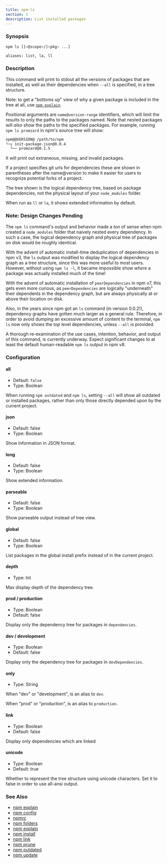 ```yaml
---
title: npm-ls
section: 1
description: List installed packages
---
```


### Synopsis

```bash
npm ls [[<@scope>/]<pkg> ...]

aliases: list, la, ll
```

### Description

This command will print to stdout all the versions of packages that are
installed, as well as their dependencies when `--all` is specified, in a
tree structure.

Note: to get a "bottoms up" view of why a given package is included in the
tree at all, use [`npm explain`](/commands/npm-explain).

Positional arguments are `name@version-range` identifiers, which will limit
the results to only the paths to the packages named.  Note that nested
packages will *also* show the paths to the specified packages.  For
example, running `npm ls promzard` in npm's source tree will show:

```bash
npm@@VERSION@ /path/to/npm
└─┬ init-package-json@0.0.4
  └── promzard@0.1.5
```

It will print out extraneous, missing, and invalid packages.

If a project specifies git urls for dependencies these are shown
in parentheses after the name@version to make it easier for users to
recognize potential forks of a project.

The tree shown is the logical dependency tree, based on package
dependencies, not the physical layout of your `node_modules` folder.

When run as `ll` or `la`, it shows extended information by default.

### Note: Design Changes Pending

The `npm ls` command's output and behavior made a _ton_ of sense when npm
created a `node_modules` folder that naively nested every dependency.  In
such a case, the logical dependency graph and physical tree of packages on
disk would be roughly identical.

With the advent of automatic install-time deduplication of dependencies in
npm v3, the `ls` output was modified to display the logical dependency
graph as a tree structure, since this was more useful to most users.
However, without using `npm ls -l`, it became impossible show _where_ a
package was actually installed much of the time!

With the advent of automatic installation of `peerDependencies` in npm v7,
this gets even more curious, as `peerDependencies` are logically
"underneath" their dependents in the dependency graph, but are always
physically at or above their location on disk.

Also, in the years since npm got an `ls` command (in version 0.0.2!),
dependency graphs have gotten much larger as a general rule.  Therefore, in
order to avoid dumping an excessive amount of content to the terminal, `npm
ls` now only shows the _top_ level dependencies, unless `--all` is
provided.

A thorough re-examination of the use cases, intention, behavior, and output
of this command, is currently underway.  Expect significant changes to at
least the default human-readable `npm ls` output in npm v8.

### Configuration

#### all

* Default: `false`
* Type: Boolean

When running `npm outdated` and `npm ls`, setting `--all` will show all
outdated or installed packages, rather than only those directly depended
upon by the current project.

#### json

* Default: false
* Type: Boolean

Show information in JSON format.

#### long

* Default: false
* Type: Boolean

Show extended information.

#### parseable

* Default: false
* Type: Boolean

Show parseable output instead of tree view.

#### global

* Default: false
* Type: Boolean

List packages in the global install prefix instead of in the current
project.

#### depth

* Type: Int

Max display depth of the dependency tree.

#### prod / production

* Type: Boolean
* Default: false

Display only the dependency tree for packages in `dependencies`.

#### dev / development

* Type: Boolean
* Default: false

Display only the dependency tree for packages in `devDependencies`.

#### only

* Type: String

When "dev" or "development", is an alias to `dev`.

When "prod" or "production", is an alias to `production`.

#### link

* Type: Boolean
* Default: false

Display only dependencies which are linked

#### unicode

* Type: Boolean
* Default: true

Whether to represent the tree structure using unicode characters.
Set it to false in order to use all-ansi output.

### See Also

* [npm explain](/commands/npm-explain)
* [npm config](/commands/npm-config)
* [npmrc](/configuring-npm/npmrc)
* [npm folders](/configuring-npm/folders)
* [npm explain](/commands/npm-explain)
* [npm install](/commands/npm-install)
* [npm link](/commands/npm-link)
* [npm prune](/commands/npm-prune)
* [npm outdated](/commands/npm-outdated)
* [npm update](/commands/npm-update)
